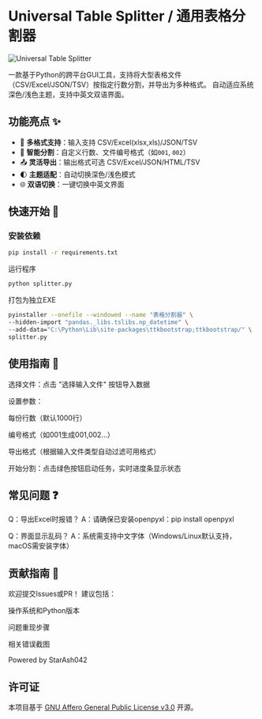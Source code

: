# Universal Table Splitter / 通用表格分割器

![Universal Table Splitter](https://github.com/user-attachments/assets/930ed667-f5a4-4756-8c4e-ce6689b938de)

一款基于Python的跨平台GUI工具，支持将大型表格文件（CSV/Excel/JSON/TSV）按指定行数分割，并导出为多种格式。
自动适应系统深色/浅色主题，支持中英文双语界面。


## 功能亮点 ✨
- 📁 **多格式支持**：输入支持 CSV/Excel(xlsx,xls)/JSON/TSV
- 🎯 **智能分割**：自定义行数、文件编号格式（如`001`, `002`）
- 📤 **灵活导出**：输出格式可选 CSV/Excel/JSON/HTML/TSV
- 🌓 **主题适配**：自动切换深色/浅色模式
- 🌐 **双语切换**：一键切换中英文界面

## 快速开始 🚀
### 安装依赖
```bash
pip install -r requirements.txt
```
运行程序
```bash
python splitter.py
```
打包为独立EXE
```bash
pyinstaller --onefile --windowed --name "表格分割器" \
--hidden-import "pandas._libs.tslibs.np_datetime" \
--add-data="C:\Python\Lib\site-packages\ttkbootstrap;ttkbootstrap/" \
splitter.py
```
## 使用指南 📖
选择文件：点击 "选择输入文件" 按钮导入数据

设置参数：

每份行数（默认1000行）

编号格式（如001生成001,002...）

导出格式（根据输入文件类型自动过滤可用格式）

开始分割：点击绿色按钮启动任务，实时进度条显示状态


## 常见问题 ❓
Q：导出Excel时报错？
A：请确保已安装openpyxl：pip install openpyxl

Q：界面显示乱码？
A：系统需支持中文字体（Windows/Linux默认支持，macOS需安装字体）

## 贡献指南 🤝
欢迎提交Issues或PR！
建议包括：

操作系统和Python版本

问题重现步骤

相关错误截图

Powered by StarAsh042
## 许可证
本项目基于 [GNU Affero General Public License v3.0](LICENSE) 开源。
